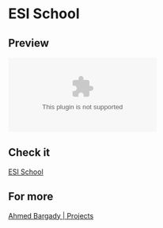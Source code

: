 # ESI School

## Preview

![img](https://firebasestorage.googleapis.com/v0/b/portfoliov2-ba7d2.appspot.com/o/projects%2FWEB_DEVELOPMENT%2Fhttps%3A%2Fesi.codeesi.com?alt=media&token=ff8c97a3-74c1-4076-81ae-ce3d7119e6da)

## Check it

[ESI School](https://esi.codeesi.com/)

## For more

[Ahmed Bargady | Projects](https://ahmedbaragdy.me/projects)
